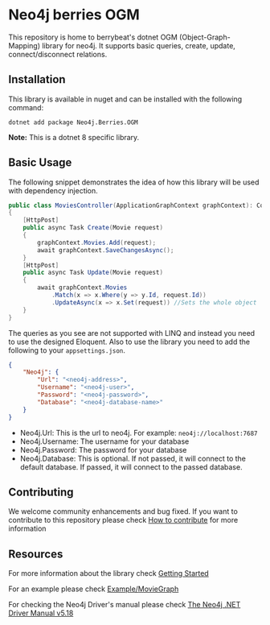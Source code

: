 # Neo4j berries OGM

This repository is home to berrybeat's dotnet OGM (Object-Graph-Mapping) library for neo4j. It supports basic queries, create, update, connect/disconnect relations.


## Installation
This library is available in nuget and can be installed with the following command:

```
dotnet add package Neo4j.Berries.OGM
```

**Note:** This is a dotnet 8 specific library.

## Basic Usage
The following snippet demonstrates the idea of how this library will be used with dependency injection.

```csharp
public class MoviesController(ApplicationGraphContext graphContext): ControllerBase 
{
    [HttpPost]
    public async Task Create(Movie request) 
    {
        graphContext.Movies.Add(request);
        await graphContext.SaveChangesAsync();
    }
    [HttpPost]
    public async Task Update(Movie request) 
    {
        await graphContext.Movies
            .Match(x => x.Where(y => y.Id, request.Id))
            .UpdateAsync(x => x.Set(request)) //Sets the whole object
    }
}
```
The queries as you see are not supported with LINQ and instead you need to use the designed Eloquent. Also to use the library you need to add the following to your `appsettings.json`.
```json
{
    "Neo4j": {
        "Url": "<neo4j-address>",
        "Username": "<neo4j-user>",
        "Password": "<neo4j-password>",
        "Database": "<neo4j-database-name>"
    }
}
```

* Neo4j.Url: This is the url to neo4j. For example: `neo4j://localhost:7687`
* Neo4j.Username: The username for your database
* Neo4j.Password: The password for your database
* Neo4j.Database: This is optional. If not passed, it will connect to the default database. If passed, it will connect to the passed database.

## Contributing

We welcome community enhancements and bug fixed. If you want to contribute to this repository please check [How to contribute](./.github/CONTRIBUTING.md) for more information

## Resources

For more information about the library check [Getting Started](https://github.com/berrybeat/Neo4j.Berries.OGM/wiki)

For an example please check [Example/MovieGraph](./example/MovieGraph/)

For checking the Neo4j Driver's manual please check [The Neo4j .NET Driver Manual v5.18](https://neo4j.com/docs/dotnet-manual/current/)
